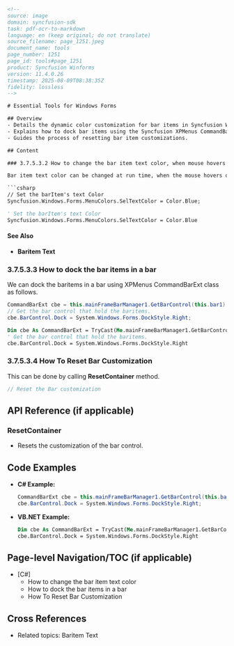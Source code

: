 ```html
<!-- 
source: image
domain: syncfusion-sdk
task: pdf-ocr-to-markdown
language: en (keep original; do not translate)
source_filename: page_1251.jpeg
document_name: tools
page_number: 1251
page_id: tools#page_1251
product: Syncfusion Winforms
version: 11.4.0.26
timestamp: 2025-08-09T08:38:35Z
fidelity: lossless
-->

# Essential Tools for Windows Forms

## Overview
- Details the dynamic color customization for bar items in Syncfusion WinForms.
- Explains how to dock bar items using the Syncfusion XPMenus CommandBarExt class.
- Guides the process of resetting bar item customizations.

## Content

### 3.7.5.3.2 How to change the bar item text color, when mouse hovers over it

Bar item text color can be changed at run time, when the mouse hovers over it, with the help of **MenuColors** class.

```csharp
// Set the barItem's text Color
Syncfusion.Windows.Forms.MenuColors.SelTextColor = Color.Blue;
```

```vb
' Set the barItem's text Color
Syncfusion.Windows.Forms.MenuColors.SelTextColor = Color.Blue
```

#### See Also
- **Baritem Text**

### 3.7.5.3.3 How to dock the bar items in a bar

We can dock the baritems in a bar using XPMenus CommandBarExt class as follows.

```csharp
CommandBarExt cbe = this.mainFrameBarManager1.GetBarControl(this.bar1) as CommandBarExt;
// Get the bar control that hold the baritems.
cbe.BarControl.Dock = System.Windows.Forms.DockStyle.Right;
```

```vb
Dim cbe As CommandBarExt = TryCast(Me.mainFrameBarManager1.GetBarControl(Me.bar1), CommandBarExt)
' Get the bar control that hold the baritems.
cbe.BarControl.Dock = System.Windows.Forms.DockStyle.Right
```

### 3.7.5.3.4 How To Reset Bar Customization

This can be done by calling **ResetContainer** method.

```csharp
// Reset the Bar customization
```

## API Reference (if applicable)

### ResetContainer
- Resets the customization of the bar control.

## Code Examples

- **C# Example:**
  ```csharp
  CommandBarExt cbe = this.mainFrameBarManager1.GetBarControl(this.bar1) as CommandBarExt;
  cbe.BarControl.Dock = System.Windows.Forms.DockStyle.Right;
  ```
  
- **VB.NET Example:**
  ```vb
  Dim cbe As CommandBarExt = TryCast(Me.mainFrameBarManager1.GetBarControl(Me.bar1), CommandBarExt)
  cbe.BarControl.Dock = System.Windows.Forms.DockStyle.Right
  ```

## Page-level Navigation/TOC (if applicable)

- [C#]
  - How to change the bar item text color
  - How to dock the bar items in a bar
  - How To Reset Bar Customization

## Cross References

- Related topics: Baritem Text

<!-- tags: [Syncfusion, WinForms, BarItem, Color, Dock, ResetContainer, CommandBarExt] keywords: [bar item, text color, docking, reset customization, C#, VB.NET, Syncfusion.Windows.Forms.MenuColors, Syncfusion.Windows.Forms.CommandBarExt] -->
```